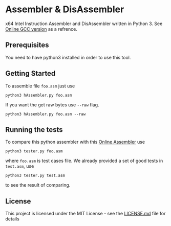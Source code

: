 # Assembler & DisAssembler
x64 Intel Instruction Assembler and DisAssembler written in Python 3. See [Online GCC version](https://defuse.ca/online-x86-assembler.htm) as a refrence.

## Prerequisites

You need to have python3 installed in order to use this tool.

## Getting Started

To assemble file `foo.asm` just use

```
python3 hAssembler.py foo.asm
```

If you want the get raw bytes use `--raw` flag.

```
python3 hAssembler.py foo.asm --raw
```

## Running the tests

To compare this python assembler with this [Online Assembler](https://defuse.ca/online-x86-assembler.htm) use

```
python3 tester.py foo.asm
```

where `foo.asm` is test cases file. We already provided a set of good tests in `test.asm`, use 

```
python3 tester.py test.asm
```

to see the result of comparing.

## License

This project is licensed under the MIT License - see the [LICENSE.md](LICENSE.md) file for details


